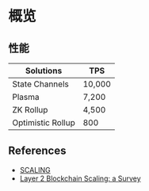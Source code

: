 # 概览

## 性能

|Solutions|TPS|
|-|-|
|State Channels|10,000|
|Plasma|7,200|
|ZK Rollup|4,500|
|Optimistic Rollup|800|

## References

- [SCALING](https://ethereum.org/en/developers/docs/scaling/)
- [Layer 2 Blockchain Scaling: a Survey](https://arxiv.org/pdf/2107.10881.pdf)

